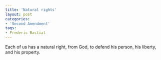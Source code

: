```yaml
---
title: 'Natural rights'
layout: post
categories:
- 'Second Amendment'
tags:
- Frederic Bastiat
---
```


Each of us has a natural right, from God, to defend his person, his liberty, and his property.